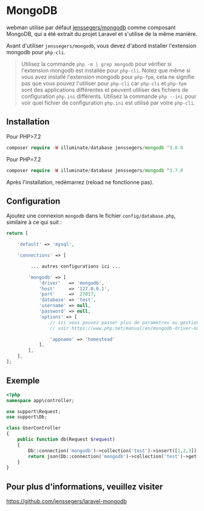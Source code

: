 # MongoDB

webman utilise par défaut [jenssegers/mongodb](https://github.com/jenssegers/laravel-mongodb) comme composant MongoDB, qui a été extrait du projet Laravel et s'utilise de la même manière.

Avant d'utiliser `jenssegers/mongodb`, vous devez d'abord installer l'extension mongodb pour `php-cli`.

> Utilisez la commande `php -m | grep mongodb` pour vérifier si l'extension mongodb est installée pour `php-cli`. Notez que même si vous avez installé l'extension mongodb pour `php-fpm`, cela ne signifie pas que vous pouvez l'utiliser pour `php-cli` car `php-cli` et `php-fpm` sont des applications différentes et peuvent utiliser des fichiers de configuration `php.ini` différents. Utilisez la commande `php --ini` pour voir quel fichier de configuration `php.ini` est utilisé par votre `php-cli`.

## Installation

Pour PHP>7.2
```php
composer require -W illuminate/database jenssegers/mongodb ^3.8.0
```
Pour PHP=7.2
```php
composer require -W illuminate/database jenssegers/mongodb ^3.7.0
```

Après l'installation, redémarrez (reload ne fonctionne pas).

## Configuration
Ajoutez une connexion `mongodb` dans le fichier `config/database.php`, similaire à ce qui suit :
```php
return [

    'default' => 'mysql',

    'connections' => [

         ... autres configurations ici ...

        'mongodb' => [
            'driver'   => 'mongodb',
            'host'     => '127.0.0.1',
            'port'     =>  27017,
            'database' => 'test',
            'username' => null,
            'password' => null,
            'options' => [
                // ici vous pouvez passer plus de paramètres au gestionnaire de pilote MongoDB
                // voir https://www.php.net/manual/en/mongodb-driver-manager.construct.php sous "Uri Options" pour une liste complète des paramètres que vous pouvez utiliser

                'appname' => 'homestead'
            ],
        ],
    ],
];
```

## Exemple
```php
<?php
namespace app\controller;

use support\Request;
use support\Db;

class UserController
{
    public function db(Request $request)
    {
        Db::connection('mongodb')->collection('test')->insert([1,2,3]);
        return json(Db::connection('mongodb')->collection('test')->get());
    }
}
```

## Pour plus d'informations, veuillez visiter

https://github.com/jenssegers/laravel-mongodb
